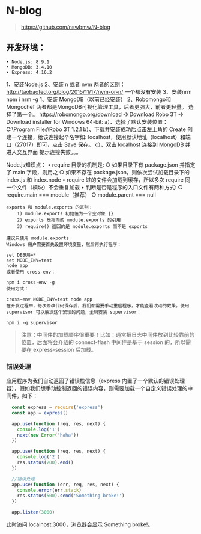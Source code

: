 # N-blog
> https://github.com/nswbmw/N-blog

## 开发环境：
    • Node.js: 8.9.1
    • MongoDB: 3.4.10
    • Express: 4.16.2
  1、安装Node.js
  2、安装 n 或者 nvm
    两者的区别：http://taobaofed.org/blog/2015/11/17/nvm-or-n/
    一个都没有安装
  3、安装nrm
    npm i nrm -g
  1、安装 MongoDB（以前已经安装）
  2、Robomongo和Mongochef
    两者都是MongoDB可视化管理工具，后者更强大，前者更轻量。
    选择了第一个。
    https://robomongo.org/download -》 Download Robo 3T -》 Download installer for Windows 64-bit:
    a）、选择了默认安装位置：C:\Program Files\Robo 3T 1.2.1
    b）、下载并安装成功后点击左上角的 Create 创建一个连接，给该连接起个名字如: localhost，使用默认地址（localhost）和端口（27017）即可，点击 Save 保存。
    c）、双击 localhost 连接到 MongoDB 并进入交互界面
      提示连接失败。。。
      
  Node.js知识点：
    • require 目录的机制是:
      ○ 如果目录下有 package.json 并指定了 main 字段，则用之
      ○ 如果不存在 package.json，则依次尝试加载目录下的 index.js 和 index.node
    • require 过的文件会加载到缓存，所以多次 require 同一个文件（模块）不会重复加载
    • 判断是否是程序的入口文件有两种方式:
      ○ require.main === module（推荐）
      ○ module.parent === null
    
    exports 和 module.exports 的区别：
        1) module.exports 初始值为一个空对象 {}
        2) exports 是指向的 module.exports 的引用
        3) require() 返回的是 module.exports 而不是 exports
  
    建议只使用 module.exports
    Windows 用户需要首先设置环境变量，然后再执行程序：
    
    set DEBUG=*
    set NODE_ENV=test
    node app
    或者使用 cross-env：
    
    npm i cross-env -g
    使用方式：
    
    cross-env NODE_ENV=test node app
    在开发过程中，每次修改代码保存后，我们都需要手动重启程序，才能查看改动的效果。使用 supervisor 可以解决这个繁琐的问题，全局安装 supervisor：
    
    npm i -g supervisor

> 注意：中间件的加载顺序很重要！比如：通常把日志中间件放到比较靠前的位置，后面将会介绍的 connect-flash 中间件是基于 session 的，所以需要在 express-session 后加载。

### 错误处理
应用程序为我们自动返回了错误栈信息（express 内置了一个默认的错误处理器），假如我们想手动控制返回的错误内容，则需要加载一个自定义错误处理的中间件，如下：

```js
  const express = require('express')
  const app = express()

  app.use(function (req, res, next) {
    console.log('1')
    next(new Error('haha'))
  })

  app.use(function (req, res, next) {
    console.log('2')
    res.status(200).end()
  })

  //错误处理
  app.use(function (err, req, res, next) {
    console.error(err.stack)
    res.status(500).send('Something broke!')
  })

  app.listen(3000)
```
此时访问 localhost:3000，浏览器会显示 Something broke!。